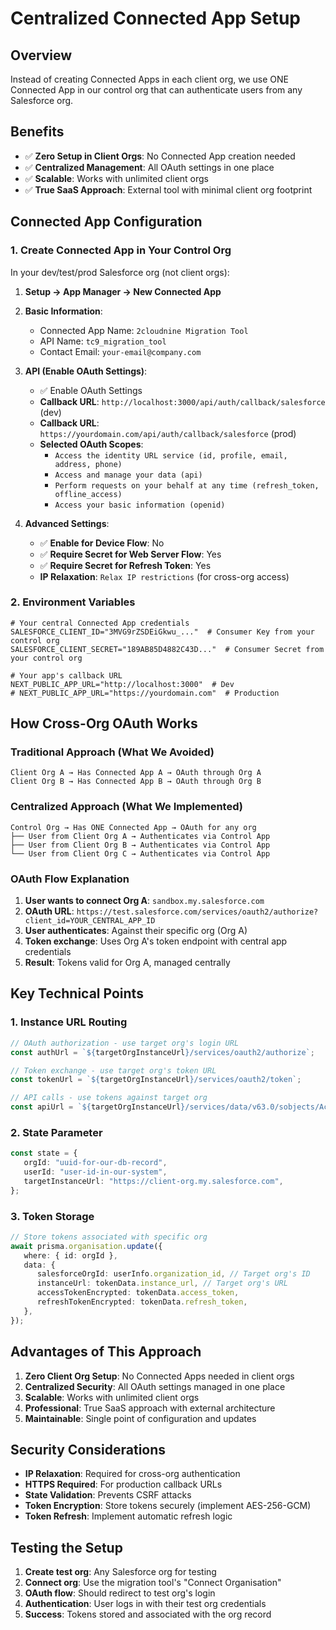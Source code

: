 # Centralized Connected App Setup

## Overview

Instead of creating Connected Apps in each client org, we use ONE Connected App
in our control org that can authenticate users from any Salesforce org.

## Benefits

- ✅ **Zero Setup in Client Orgs**: No Connected App creation needed
- ✅ **Centralized Management**: All OAuth settings in one place
- ✅ **Scalable**: Works with unlimited client orgs
- ✅ **True SaaS Approach**: External tool with minimal client org footprint

## Connected App Configuration

### 1. Create Connected App in Your Control Org

In your dev/test/prod Salesforce org (not client orgs):

1. **Setup → App Manager → New Connected App**
2. **Basic Information**:
   - Connected App Name: `2cloudnine Migration Tool`
   - API Name: `tc9_migration_tool`
   - Contact Email: `your-email@company.com`

3. **API (Enable OAuth Settings)**:
   - ✅ Enable OAuth Settings
   - **Callback URL**: `http://localhost:3000/api/auth/callback/salesforce`
     (dev)
   - **Callback URL**: `https://yourdomain.com/api/auth/callback/salesforce`
     (prod)
   - **Selected OAuth Scopes**:
     - `Access the identity URL service (id, profile, email, address, phone)`
     - `Access and manage your data (api)`
     - `Perform requests on your behalf at any time (refresh_token, offline_access)`
     - `Access your basic information (openid)`

4. **Advanced Settings**:
   - ✅ **Enable for Device Flow**: No
   - ✅ **Require Secret for Web Server Flow**: Yes
   - ✅ **Require Secret for Refresh Token**: Yes
   - **IP Relaxation**: `Relax IP restrictions` (for cross-org access)

### 2. Environment Variables

```env
# Your central Connected App credentials
SALESFORCE_CLIENT_ID="3MVG9rZSDEiGkwu_..."  # Consumer Key from your control org
SALESFORCE_CLIENT_SECRET="189AB85D4882C43D..."  # Consumer Secret from your control org

# Your app's callback URL
NEXT_PUBLIC_APP_URL="http://localhost:3000"  # Dev
# NEXT_PUBLIC_APP_URL="https://yourdomain.com"  # Production
```

## How Cross-Org OAuth Works

### Traditional Approach (What We Avoided)

```
Client Org A → Has Connected App A → OAuth through Org A
Client Org B → Has Connected App B → OAuth through Org B
```

### Centralized Approach (What We Implemented)

```
Control Org → Has ONE Connected App → OAuth for any org
├── User from Client Org A → Authenticates via Control App
├── User from Client Org B → Authenticates via Control App
└── User from Client Org C → Authenticates via Control App
```

### OAuth Flow Explanation

1. **User wants to connect Org A**: `sandbox.my.salesforce.com`
2. **OAuth URL**:
   `https://test.salesforce.com/services/oauth2/authorize?client_id=YOUR_CENTRAL_APP_ID`
3. **User authenticates**: Against their specific org (Org A)
4. **Token exchange**: Uses Org A's token endpoint with central app credentials
5. **Result**: Tokens valid for Org A, managed centrally

## Key Technical Points

### 1. Instance URL Routing

```typescript
// OAuth authorization - use target org's login URL
const authUrl = `${targetOrgInstanceUrl}/services/oauth2/authorize`;

// Token exchange - use target org's token URL
const tokenUrl = `${targetOrgInstanceUrl}/services/oauth2/token`;

// API calls - use tokens against target org
const apiUrl = `${targetOrgInstanceUrl}/services/data/v63.0/sobjects/Account`;
```

### 2. State Parameter

```typescript
const state = {
   orgId: "uuid-for-our-db-record",
   userId: "user-id-in-our-system",
   targetInstanceUrl: "https://client-org.my.salesforce.com",
};
```

### 3. Token Storage

```typescript
// Store tokens associated with specific org
await prisma.organisation.update({
   where: { id: orgId },
   data: {
      salesforceOrgId: userInfo.organization_id, // Target org's ID
      instanceUrl: tokenData.instance_url, // Target org's URL
      accessTokenEncrypted: tokenData.access_token,
      refreshTokenEncrypted: tokenData.refresh_token,
   },
});
```

## Advantages of This Approach

1. **Zero Client Org Setup**: No Connected Apps needed in client orgs
2. **Centralized Security**: All OAuth settings managed in one place
3. **Scalable**: Works with unlimited client orgs
4. **Professional**: True SaaS approach with external architecture
5. **Maintainable**: Single point of configuration and updates

## Security Considerations

- **IP Relaxation**: Required for cross-org authentication
- **HTTPS Required**: For production callback URLs
- **State Validation**: Prevents CSRF attacks
- **Token Encryption**: Store tokens securely (implement AES-256-GCM)
- **Token Refresh**: Implement automatic refresh logic

## Testing the Setup

1. **Create test org**: Any Salesforce org for testing
2. **Connect org**: Use the migration tool's "Connect Organisation"
3. **OAuth flow**: Should redirect to test org's login
4. **Authentication**: User logs in with their test org credentials
5. **Success**: Tokens stored and associated with the org record
